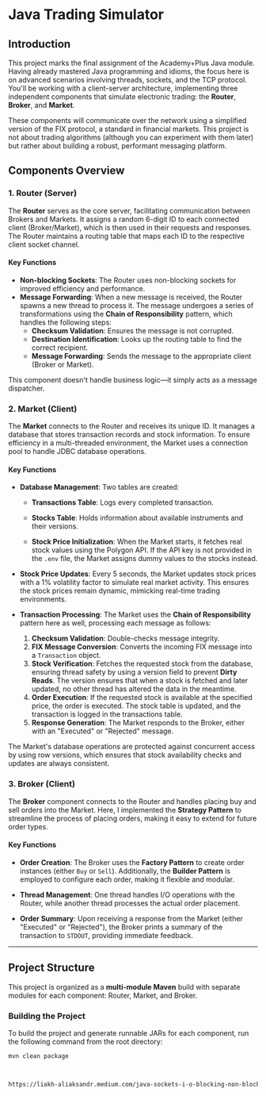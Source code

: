 # Java Trading Simulator

## Introduction

This project marks the final assignment of the Academy+Plus Java module. Having already mastered Java programming and idioms, the focus here is on advanced scenarios involving threads, sockets, and the TCP protocol. You'll be working with a client-server architecture, implementing three independent components that simulate electronic trading: the **Router**, **Broker**, and **Market**.

These components will communicate over the network using a simplified version of the FIX protocol, a standard in financial markets. This project is not about trading algorithms (although you can experiment with them later) but rather about building a robust, performant messaging platform.

## Components Overview

### 1. Router (Server)

The **Router** serves as the core server, facilitating communication between Brokers and Markets. It assigns a random 6-digit ID to each connected client (Broker/Market), which is then used in their requests and responses. The Router maintains a routing table that maps each ID to the respective client socket channel.

#### Key Functions

- **Non-blocking Sockets**: The Router uses non-blocking sockets for improved efficiency and performance.
- **Message Forwarding**: When a new message is received, the Router spawns a new thread to process it. The message undergoes a series of transformations using the **Chain of Responsibility** pattern, which handles the following steps:
  - **Checksum Validation**: Ensures the message is not corrupted.
  - **Destination Identification**: Looks up the routing table to find the correct recipient.
  - **Message Forwarding**: Sends the message to the appropriate client (Broker or Market).

This component doesn't handle business logic—it simply acts as a message dispatcher.

### 2. Market (Client)

The **Market** connects to the Router and receives its unique ID. It manages a database that stores transaction records and stock information. To ensure efficiency in a multi-threaded environment, the Market uses a connection pool to handle JDBC database operations.

#### Key Functions

- **Database Management**: Two tables are created:
  - **Transactions Table**: Logs every completed transaction.
  - **Stocks Table**: Holds information about available instruments and their versions.

  - **Stock Price Initialization**: When the Market starts, it fetches real stock values using the Polygon API. If the API key is not provided in the `.env` file, the Market assigns dummy values to the stocks instead.

- **Stock Price Updates**: Every 5 seconds, the Market updates stock prices with a 1% volatility factor to simulate real market activity. 	This ensures the stock prices remain dynamic, mimicking real-time trading environments.
  
- **Transaction Processing**: The Market uses the **Chain of Responsibility** pattern here as well, processing each message as follows:
  1. **Checksum Validation**: Double-checks message integrity.
  2. **FIX Message Conversion**: Converts the incoming FIX message into a `Transaction` object.
  3. **Stock Verification**: Fetches the requested stock from the database, ensuring thread safety by using a version field to prevent **Dirty Reads**. The version ensures that when a stock is fetched and later updated, no other thread has altered the data in the meantime.
  4. **Order Execution**: If the requested stock is available at the specified price, the order is executed. The stock table is updated, and the transaction is logged in the transactions table.
  5. **Response Generation**: The Market responds to the Broker, either with an "Executed" or "Rejected" message.

The Market's database operations are protected against concurrent access by using row versions, which ensures that stock availability checks and updates are always consistent.

### 3. Broker (Client)

The **Broker** component connects to the Router and handles placing buy and sell orders into the Market. Here, I implemented the **Strategy Pattern** to streamline the process of placing orders, making it easy to extend for future order types.

#### Key Functions

- **Order Creation**: The Broker uses the **Factory Pattern** to create order instances (either `Buy` or `Sell`). Additionally, the **Builder Pattern** is employed to configure each order, making it flexible and modular.
  
- **Thread Management**: One thread handles I/O operations with the Router, while another thread processes the actual order placement.
  
- **Order Summary**: Upon receiving a response from the Market (either "Executed" or "Rejected"), the Broker prints a summary of the transaction to `STDOUT`, providing immediate feedback.

---

## Project Structure

This project is organized as a **multi-module Maven** build with separate modules for each component: Router, Market, and Broker.

### Building the Project

To build the project and generate runnable JARs for each component, run the following command from the root directory:

```bash
mvn clean package



https://liakh-aliaksandr.medium.com/java-sockets-i-o-blocking-non-blocking-and-asynchronous-fb7f066e4ede
